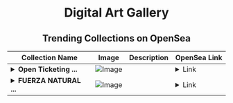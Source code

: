 <div align="center">

# Digital Art Gallery

## Trending Collections on OpenSea

| Collection Name                       | Image                                                                                     | Description                       | OpenSea Link                                                                                          |
|---------------------------------------|-------------------------------------------------------------------------------------------|-----------------------------------|--------------------------------------------------------------------------------------------------------|
| **<details><summary>Open Ticketing ...</summary>Open Ticketing Ecosystem Event 9708</details>** | ![Image](https://i.seadn.io/s/raw/files/ad4b567b5e819f5eb9dc8588aeb6896f.png?w=500&auto=format?w=200&auto=format) |  | <details><summary>Link</summary>[Open Ticketing Ecosystem Event 9708](https://opensea.io/collection/open-ticketing-ecosystem-event-9708)</details> |
| **<details><summary>FUERZA NATURAL ...</summary>FUERZA NATURAL FN</details>** | ![Image](https://i.seadn.io/s/raw/files/f0f886709af16300abd5cf69af0255d0.jpg?w=500&auto=format?w=200&auto=format) |  | <details><summary>Link</summary>[FUERZA NATURAL FN](https://opensea.io/collection/fuerza-natural-fn)</details> |

</div>